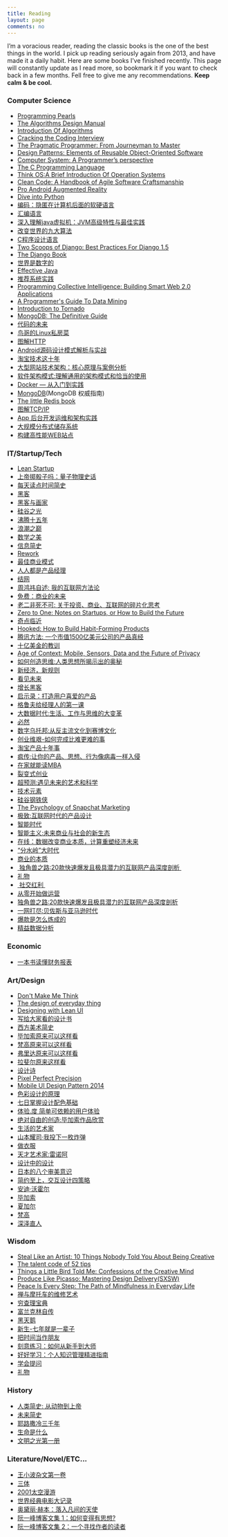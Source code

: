 ```yaml
---
title: Reading
layout: page
comments: no
---
```


I’m a voracious reader, reading the classic books is the one of the best things in the world. I pick up reading seriously again from 2013, and have made it a daily habit. Here are some books I’ve finished recently. This page will constantly update as I read more, so bookmark it if you want to check back in a few months. Fell free to give me any recommendations. **Keep calm & be cool.**

### Computer Science
* [Programming Pearls][1]
* [The Algorithms Design Manual][2]
* [Introduction Of Algorithms][3]
* [Cracking the Coding Interview][4]
* [The Pragmatic Programmer: From Journeyman to Master][5]
* [Design Patterns: Elements of Reusable Object-Oriented Software][6]
* [Computer System: A Programmer’s perspective][7]
* [The C Programming Language][8]
* [Think OS:A Brief Introduction Of Operation Systems][9]
* [Clean Code: A Handbook of Agile Software Craftsmanship][10]
* [Pro Android Augmented Reality][11]
* [Dive into Python][12]
* [编码：隐匿在计算机后面的软硬语言][13]
* [汇编语言][14]
* [深入理解java虚拟机：JVM高级特性与最佳实践][15]
* [改变世界的九大算法][16]
* [C程序设计语言][17]
* [Two Scoops of Django: Best Practices For Django 1.5][18]
* [The Django Book][19]
* [世界是数字的][20]
* [Effective Java][21]
* [推荐系统实践][22]
* [Programming Collective Intelligence: Building Smart Web 2.0 Applications][23]
* [A Programmer's Guide To Data Mining][24]
* [Introduction to Tornado][25]
* [MongoDB: The Definitive Guide][26]
* [代码的未来][27]
* [鸟哥的Linux私房菜][28]
* [图解HTTP][29]
* [Android源码设计模式解析与实战][30]
* [淘宝技术这十年][31]
* [大型网站技术架构：核心原理与案例分析][32]
* [软件架构模式:理解通用的架构模式和恰当的使用][33]
* [Docker — 从入门到实践][34]
* [MongoDB]()(MongoDB 权威指南)
* [The little Redis book][36]
* [图解TCP/IP][37]
* [App 后台开发运维和架构实践][38]
* [大规模分布式储存系统][39]
* [构建高性能WEB站点][40]

### IT/Startup/Tech

* [Lean Startup][41]
* [上帝掷骰子吗：量子物理史话][42]
* [每天读点时间简史][43]
* [黑客][44]
* [黑客与画家][45]
* [硅谷之光][46]
* [沸腾十五年][47]
* [浪潮之巅][48]
* [数学之美][49]
* [信息简史][50]
* [Rework][51]
* [最佳商业模式][52]
* [人人都是产品经理][53]
* [结网][54]
* [周鸿祎自述: 我的互联网方法论][55]
* [免费：商业的未来][56]
* [老二非死不可: 关于投资、商业、互联网的碎片化思考][57]
* [Zero to One: Notes on Startups, or How to Build the Future][58]
* [奇点临近][59]
* [Hooked: How to Build Habit-Forming Products][60]
* [腾讯方法: 一个市值1500亿美元公司的产品真经][61]
* [十亿美金的教训][62]
* [Age of Context: Mobile, Sensors, Data and the Future of Privacy][63]
* [如何创造思维:人类思想所揭示出的奥秘][64]
* [新经济，新规则][65]
* [看见未来][66]
* [增长黑客][67]
* [启示录：打造用户喜爱的产品][68]
* [格鲁夫给经理人的第一课][69]
* [大数据时代:生活、工作与思维的大变革][70]
* [必然][71]
* [数字乌托邦:从反主流文化到赛博文化][72]
* [创业维艰-如何完成比难更难的事][73]
* [淘宝产品十年事][74]
* [疯传:让你的产品、思想、行为像病毒一样入侵][75]
* [在家就能读MBA][76]
* [裂变式创业][77]
* [超预测:遇见未来的艺术和科学][78]
* [技术元素][79]
* [硅谷钢铁侠][80]
* [The Psychology of Snapchat Marketing][81]
* [极致:互联网时代的产品设计][82]
* [智能时代][83]
* [智能主义:未来商业与社会的新生态][84]
* [在线：数据改变商业本质，计算重塑经济未来][85]
* [“分水岭”大时代][86]
* [商业的本质][87]
* [ 独角兽之路:20款快速爆发且极具潜力的互联网产品深度剖析 ][88]
* [礼物][89]
* [ 社交红利 ][90]
* [从零开始做运营][91]
* [独角兽之路:20款快速爆发且极具潜力的互联网产品深度剖析][92]
* [一网打尽:贝佐斯与亚马逊时代][93]
* [爆款是怎么炼成的][94]
*  [精益数据分析][95]

### Economic
* [一本书读懂财务报表][96]

### Art/Design

* [Don't Make Me Think][97]
* [The design of everyday thing][98]
* [Designing with Lean UI][99]
* [写给大家看的设计书][100]
* [西方美术简史][101]
* [毕加索原来可以这样看][102]
* [梵高原来可以这样看][103]
* [弗里达原来可以这样看][104]
* [拉斐尔原来这样看][105]
* [设计诗][106]
* [Pixel Perfect Precision][107]
* [Mobile UI Design Pattern 2014][108]
* [色彩设计的原理][109]
* [七日掌握设计配色基础][110]
* [体验.度 简单可依赖的用户体验][111]
* [绝对自由的创造:毕加索作品欣赏][112]
* [生活的艺术家][113]
* [山本耀司·我投下一枚炸弹][114]
* [做衣服][115]
* [天才艺术家:雷诺阿][116]
* [设计中的设计][117]
* [日本的八个审美意识][118]
* [简约至上，交互设计四策略][119]
* [安迪·沃霍尔]()
* [毕加索]()
* [夏加尔]()
* [梵高]()
* [深泽直人][124]

### Wisdom

* [Steal Like an Artist: 10 Things Nobody Told You About Being Creative][125]
* [The talent code of 52 tips][126]
* [Things a Little Bird Told Me: Confessions of the Creative Mind][127]
* [Produce Like Picasso: Mastering Design Delivery(SXSW)][128]
* [Peace Is Every Step: The Path of Mindfulness in Everyday Life][129]
* [禅与摩托车的维修艺术][130]
* [穷查理宝典][131]
* [富兰克林自传][132]
* [黑天鹅][133]
* [新生-七年就是一辈子][134]
* [把时间当作朋友][135]
* [刻意练习：如何从新手到大师][136]
* [好好学习：个人知识管理精进指南][137]
* [学会提问][138]
* [礼物][139]

### History
* [人类简史: 从动物到上帝][140]
* [未来简史][141]
*  [耶路撒冷三千年][142]
* [生命是什么][143]
* [文明之光第一册][144]

### Literature/Novel/ETC...
* [王小波杂文第一卷][145]
* [三体][146]
* [2001太空漫游][147]
* [世界经典电影大记录][148]
* [奥黛丽·赫本：落入凡间的天使][149]
* [阮一峰博客文集 1：如何变得有思想?][150]
* [阮一峰博客文集 2：一个寻找作者的读者][151]

[1]:	http://amzn.com/0201657880
[2]:	http://amzn.com/1849967202
[3]:	http://amzn.com/0262033844
[4]:	http://amzn.com/098478280X
[5]:	http://amzn.com/020161622X
[6]:	http://amzn.com/0201633612
[7]:	http://amzn.com/0136108040
[8]:	http://amzn.com/0131103628
[9]:	http://www.greenteapress.com/thinkos/thinkos.pdf
[10]:	http://amzn.com/0132350882
[11]:	http://amzn.com/143023945X
[12]:	http://www.diveintopython.net/
[13]:	http://www.amazon.cn/dp/B009RSXIB4
[14]:	http://www.amazon.cn/dp/B00EYSPGYE
[15]:	http://www.duokan.com/book/41805
[16]:	http://www.duokan.com/book/39764
[17]:	http://www.amazon.cn/dp/B0011425T8
[18]:	http://amzn.com/098146730X
[19]:	http://gsl.mit.edu/media/programs/mexico-summer-2013/materials/djangobook.pdf
[20]:	http://www.amazon.cn/dp/B00DSQZBDE
[21]:	http://amzn.com/0321356683
[22]:	http://www.duokan.com/book/12892
[23]:	http://amzn.com/0596529325
[24]:	http://guidetodatamining.com/
[25]:	http://maemual-share.qiniudn.com/Oreilly.Introduction.to.Tornado.Mar.2012.pdf
[26]:	http://amzn.com/1449381561
[27]:	http://amzn.to/1RV4G44
[28]:	http://amzn.to/1WcjDz5
[29]:	http://amzn.to/1HDLRMs
[30]:	http://www.amazon.cn/gp/product/B0176QDPUW?psc=1&ref_=oh_aui_detailpage_o00_s00
[31]:	http://amzn.to/1YWSlOK
[32]:	https://www.amazon.cn/%E5%A4%A7%E5%9E%8B%E7%BD%91%E7%AB%99%E6%8A%80%E6%9C%AF%E6%9E%B6%E6%9E%84-%E6%A0%B8%E5%BF%83%E5%8E%9F%E7%90%86%E4%B8%8E%E6%A1%88%E4%BE%8B%E5%88%86%E6%9E%90-%E6%9D%8E%E6%99%BA%E6%85%A7/dp/B00F3Z26G8/ref=sr_1_1?ie=UTF8&qid=1466305059&sr=8-1&keywords=%E5%A4%A7%E5%9E%8B%E7%BD%91%E7%AB%99%E6%8A%80%E6%9C%AF%E6%9E%B6%E6%9E%84+%E6%A0%B8%E5%BF%83%E5%8E%9F%E7%90%86%E4%B8%8E%E6%A1%88%E4%BE%8B%E5%88%86%E6%9E%90
[33]:	https://bboyfeiyu.gitbooks.io/software-architecture-patterns/content/%E8%BD%AF%E4%BB%B6%E6%9E%B6%E6%9E%84%E6%A8%A1%E5%BC%8F.html
[34]:	https://www.gitbook.com/read/book/yeasy/docker_practice
[36]:	http://jsonformatter.curiousconcept.com
[37]:	https://book.douban.com/subject/24737674/
[38]:	https://www.amazon.cn/dp/B01F5SYZPC/ref=sr_1_1?s=books&ie=UTF8&qid=1484470792
[39]:	%E5%A4%A7%E8%A7%84%E6%A8%A1%E5%88%86%E5%B8%83%E5%BC%8F%E5%AD%98%E5%82%A8%E7%B3%BB%E7%BB%9F%EF%BC%9A%E5%8E%9F%E7%90%86%E8%A7%A3%E6%9E%90%E4%B8%8E%E6%9E%B6%E6%9E%84%E5%AE%9E%E6%88%98
[40]:	https://www.amazon.cn/dp/B00A76JAEE/ref=sr_1_1?ie=UTF8&qid=1485596590&sr=8-1
[41]:	http://amzn.com/0307887898
[42]:	http://www.duokan.com/book/11407
[43]:	http://www.duokan.com/book/25077
[44]:	http://www.duokan.com/book/41419
[45]:	http://www.duokan.com/book/246
[46]:	http://www.amazon.cn/dp/B00B2HDEB2
[47]:	http://www.duokan.com/book/15162
[48]:	http://www.amazon.cn/dp/B00D73BJWK
[49]:	http://www.amazon.cn/dp/B0084ASO7E
[50]:	http://www.duokan.com/book/42974
[51]:	http://amzn.com/0307463745
[52]:	http://www.duokan.com/book/41692
[53]:	http://www.duokan.com/book/10892
[54]:	http://www.duokan.com/book/571
[55]:	http://www.amazon.cn/dp/B00LO3SVSA
[56]:	http://www.duokan.com/book/14182
[57]:	http://www.duokan.com/book/43384
[58]:	http://amzn.com/0804139296
[59]:	http://book.douban.com/subject/6855803/
[60]:	http://amzn.com/1591847788
[61]:	http://book.douban.com/subject/26272662/
[62]:	http://book.douban.com/subject/6511603/
[63]:	http://amzn.com/1492348430
[64]:	http://amzn.to/1H1jLgk
[65]:	http://amzn.to/1Ms8BFO
[66]:	http://amzn.to/1Phtp0l
[67]:	http://amzn.to/1KuLOYk
[68]:	http://amzn.to/1FYFubv
[69]:	http://amzn.to/1GQ3eJM
[70]:	http://www.amazon.cn/gp/product/B00AIG0PGK?psc=1&ref_=oh_aui_detailpage_o00_s00we
[71]:	http://amzn.to/1UrfSGK
[72]:	http://amzn.to/1ISc6DH
[73]:	http://amzn.to/1hKhn4P
[74]:	http://amzn.to/1mnmuuJ
[75]:	http://amzn.to/1QMJejh
[76]:	http://amzn.to/212uWhH
[77]:	http://amzn.to/1WiQIKL
[78]:	https://book.douban.com/subject/26749968/
[79]:	https://www.amazon.cn/%E6%8A%80%E6%9C%AF%E5%85%83%E7%B4%A0-%E5%87%AF%E6%96%87%E2%80%A2%E5%87%AF%E5%88%A9/dp/B007UWX814/ref=sr_1_1?ie=UTF8&qid=1462021086&sr=8-1&keywords=%E6%8A%80%E6%9C%AF%E5%85%83%E7%B4%A0
[80]:	https://www.amazon.cn/%E7%A1%85%E8%B0%B7%E9%92%A2%E9%93%81%E4%BE%A0-%E5%9F%83%E9%9A%86%C2%B7%E9%A9%AC%E6%96%AF%E5%85%8B%E7%9A%84%E5%86%92%E9%99%A9%E4%BA%BA%E7%94%9F-%E9%98%BF%E4%BB%80%E5%88%A9%C2%B7%E4%B8%87%E6%96%AF/dp/B01DVVQVMK/ref=sr_1_1?ie=UTF8&qid=1466304953&sr=8-1&keywords=%E7%A1%85%E8%B0%B7%E9%92%A2%E9%93%81%E4%BE%A0
[81]:	http://blog.swat.io/ebooks/the-psychology-of-snapchat-marketing/
[82]:	http://amzn.to/2aqIxLN
[83]:	https://book.douban.com/subject/26838557/
[84]:	https://book.douban.com/subject/26897884/
[85]:	https://book.douban.com/subject/26885117/
[86]:	https://zhuanlan.zhihu.com/p/24560493 "”分水岭“大时代"
[87]:	[https://www.amazon.cn/dp/B01COZU1M0/ref=sr%5C_1%5C_1?ie=UTF8&qid=1483745161&sr=8-1&keywords=%E5%95%86%E4%B8%9A%E7%9A%84%E6%9C%AC%E8%B4%A8]
[88]:	https://www.amazon.cn/%E5%9B%BE%E4%B9%A6/dp/B00E5YZOFI
[89]:	https://www.amazon.cn/%E5%9B%BE%E4%B9%A6/dp/B00B4L6UQC
[90]:	https://www.amazon.cn/%E5%9B%BE%E4%B9%A6/dp/B00E5YZOFI
[91]:	https://www.amazon.cn/%E5%9B%BE%E4%B9%A6/dp/B01914JGGY
[92]:	https://www.amazon.cn/dp/B01IBZWTXG/
[93]:	https://www.amazon.cn/%E4%B8%80%E7%BD%91%E6%89%93%E5%B0%BD-%E8%B4%9D%E4%BD%90%E6%96%AF%E4%B8%8E%E4%BA%9A%E9%A9%AC%E9%80%8A%E6%97%B6%E4%BB%A3-
[94]:	https://www.amazon.cn/dp/B06Y413FMX
[95]:	https://www.amazon.cn/%E5%9B%BE%E4%B9%A6/dp/B00RBEIHL2
[96]:	https://book.douban.com/subject/25926542/
[97]:	http://amzn.com/0321344758
[98]:	http://amzn.com/0789723107
[99]:	http://www.slideshare.net/intelleto/designing-with-lean-ux-rapid-product-design-ux-lisbon-2014
[100]:	http://www.duokan.com/book/2127
[101]:	http://www.duokan.com/book/12852
[102]:	http://www.amazon.cn/dp/B00CW7HDQI
[103]:	http://www.amazon.cn/dp/B00CW7HDX6
[104]:	http://www.amazon.cn/dp/B00CW7HE2Q
[105]:	http://www.amazon.cn/dp/B00CW7HCJG
[106]:	http://www.duokan.com/book/17217
[107]:	http://cdn.ustwo.com/PPP/PP3.pdf
[108]:	http://uxpin.com/mobile-design-patterns.html
[109]:	http://www.amazon.cn/dp/B005XI936G
[110]:	http://book.douban.com/subject/1291969/
[111]:	http://book.douban.com/subject/26128084/
[112]:	http://www.amazon.cn/gp/product/B00KGRA0DO?psc=1&ref_=oh_aui_detailpage_o00_s00
[113]:	http://amzn.com/0735619670
[114]:	http://amzn.to/1d9xzKn
[115]:	http://amzn.to/1L9936i
[116]:	http://amzn.to/1FF8hfl
[117]:	http://amzn.to/1PfR41v
[118]:	http://amzn.to/1LphvUR
[119]:	http://amzn.to/1hf0RcO
[124]:	https://www.amazon.cn/%E6%B7%B1%E6%B3%BD%E7%9B%B4%E4%BA%BA-%E6%B7%B1%E6%B3%BD%E7%9B%B4%E4%BA%BA/dp/B01M23OKCP/ref=sr_1_1?ie=UTF8&qid=1480182289
[125]:	http://amzn.com/0761169253
[126]:	http://amzn.com/034553025X
[127]:	http://amzn.com/1455528714
[128]:	http://www.slideshare.net/bunky34/produce-like-picasso-mastering-design-delivery-sxsw
[129]:	http://amzn.com/0553351397
[130]:	http://amzn.to/1G6vaLj
[131]:	http://www.amazon.cn/gp/product/B00LF54E10?selectObb=new
[132]:	http://book.douban.com/subject/1313181/
[133]:	http://amzn.to/1RapsOW
[134]:	http://b.xinshengdaxue.com/
[135]:	https://book.douban.com/subject/26897884/
[136]:	https://www.amazon.cn/dp/B01MYZABDX/ref=sr_1_2?ie=UTF8&qid=1483864575
[137]:	https://www.amazon.cn/dp/B01MZ6L4JS/ref=sr_1_1?ie=UTF8&qid=1486387258&sr=8-1
[138]:	https://www.amazon.cn/%E5%AD%A6%E4%BC%9A%E6%8F%90%E9%97%AE-%E5%B0%BC%E5%B0%94-%E5%B8%83%E6%9C%97/dp/B00AH8Z384
[139]:	https://www.amazon.cn/%E5%9B%BE%E4%B9%A6/dp/B00B4L6UQC
[140]:	http://amzn.to/1NXBQOU
[141]:	https://www.amazon.cn/dp/B01MZ4Z5DQ/ref=sr_1_1?ie=UTF8&qid=1485317193
[142]:	http://amzn.to/1QMJejh
[143]:	http://amzn.to/1QMJejh
[144]:	https://www.amazon.cn/%E6%96%87%E6%98%8E%E4%B9%8B%E5%85%89-%E5%90%B4%E5%86%9B/dp/B00KYDXI70/ref=sr_1_2?ie=UTF8&qid=1471159002&sr=8-2&keywords=%E6%96%87%E6%98%8E%E4%B9%8B%E5%85%89
[145]:	http://book.douban.com/subject/1815640/
[146]:	http://book.douban.com/subject/2567698/
[147]:	http://book.douban.com/subject/2340609/
[148]:	http://www.duokan.com/book/41972
[149]:	http://www.duokan.com/book/41755
[150]:	http://www.duokan.com/book/48508
[151]:	http://www.duokan.com/book/48501